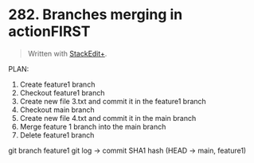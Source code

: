 
# 282. Branches merging in actionFIRST

> Written with [StackEdit+](https://stackedit.net/).


PLAN:
1. Create feature1 branch
2. Checkout feature1 branch
3. Create new file 3.txt and commit it in the feature1 branch
4. Checkout main branch
5. Create new file 4.txt and commit it in the main branch
6. Merge feature 1 branch into the main branch
7. Delete feature1 branch

git branch feature1
git log → 
commit SHA1 hash (HEAD → main, feature1)


<!--stackedit_data:
eyJoaXN0b3J5IjpbMTI5NTY4MTE3NV19
-->